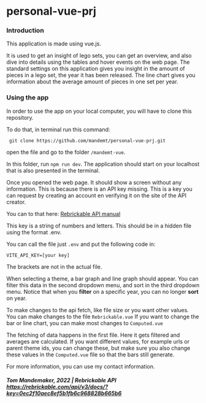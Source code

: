 # personal-vue-prj

### Introduction

This application is made using vue.js.

It is used to get an insight of lego sets, you can get an overview, and also dive into details using the tables and hover events on the web page.
The standard settings on this application gives you insight in the amount of pieces in a lego set, the year it has been released.
The line chart gives you information about the average amount of pieces in one set per year. 

### Using the app

In order to use the app on your local computer, you will have to clone this repository.

To do that, in terminal run this command:

``` git clone https://github.com/mandemt/personal-vue-prj.git```


open the file and go to the folder `/mandemt-vue`.

In this folder, run `npm run dev`. The application should start on your localhost that is also presented in the terminal.

Once you opened the web page. It should show a screen without any information. This is because there is an API key missing.
This is a key you can request by creating an account en verifying it on the site of the API creator.

You can to that here: <a href="https://rebrickable.com/api/v3/docs/?key=0ec2f10aec8ef5b1fb6c968828b665b6"> Rebrickable API manual</a>

This key is a string of numbers and letters. This should be in a hidden file using the format .env.



You can call the file just `.env` and put the following code in: 
``` 
VITE_API_KEY=[your key]
```
The brackets are not in the actual file.

When selecting a theme, a bar graph and line graph should appear. You can filter this data in the second dropdown menu, and sort in the third dropdown menu. Notice that when you <b>filter</b> on a specific year, you can no longer <b>sort</b> on year.

To make changes to the api fetch, like file size or you want other values. You can make changes to the file `Rebrickable.vue` If you want to change the
bar or line chart, you can make most changes to `Computed.vue`

The fetching of data happens in the first file. Here it gets filtered and averages are calculated. If you want different values, for example urls or parent theme ids, you can change these, but make sure you also change these values in the `Computed.vue` file so that the bars still generate.

For more information, you can use my contact information.


##### Tom Mandemaker, 2022  | Rebrickable API  https://rebrickable.com/api/v3/docs/?key=0ec2f10aec8ef5b1fb6c968828b665b6
